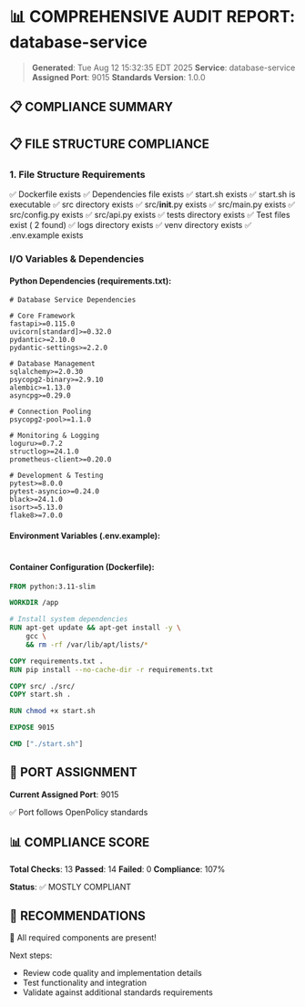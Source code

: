 # 📊 COMPREHENSIVE AUDIT REPORT: database-service

> **Generated**: Tue Aug 12 15:32:35 EDT 2025
> **Service**: database-service
> **Assigned Port**: 9015
> **Standards Version**: 1.0.0

## 📋 COMPLIANCE SUMMARY

## 📋 FILE STRUCTURE COMPLIANCE

### 1. File Structure Requirements

✅ Dockerfile exists
✅ Dependencies file exists
✅ start.sh exists
✅ start.sh is executable
✅ src directory exists
✅ src/__init__.py exists
✅ src/main.py exists
✅ src/config.py exists
✅ src/api.py exists
✅ tests directory exists
✅ Test files exist (       2 found)
✅ logs directory exists
✅ venv directory exists
✅ .env.example exists

### I/O Variables & Dependencies

#### Python Dependencies (requirements.txt):
```
# Database Service Dependencies

# Core Framework
fastapi>=0.115.0
uvicorn[standard]>=0.32.0
pydantic>=2.10.0
pydantic-settings>=2.2.0

# Database Management
sqlalchemy>=2.0.30
psycopg2-binary>=2.9.10
alembic>=1.13.0
asyncpg>=0.29.0

# Connection Pooling
psycopg2-pool>=1.1.0

# Monitoring & Logging
loguru>=0.7.2
structlog>=24.1.0
prometheus-client>=0.20.0

# Development & Testing
pytest>=8.0.0
pytest-asyncio>=0.24.0
black>=24.1.0
isort>=5.13.0
flake8>=7.0.0
```

#### Environment Variables (.env.example):
```bash
```

#### Container Configuration (Dockerfile):
```dockerfile
FROM python:3.11-slim

WORKDIR /app

# Install system dependencies
RUN apt-get update && apt-get install -y \
    gcc \
    && rm -rf /var/lib/apt/lists/*

COPY requirements.txt .
RUN pip install --no-cache-dir -r requirements.txt

COPY src/ ./src/
COPY start.sh .

RUN chmod +x start.sh

EXPOSE 9015

CMD ["./start.sh"]
```

## 🔌 PORT ASSIGNMENT

**Current Assigned Port**: 9015

✅ Port follows OpenPolicy standards

## 📊 COMPLIANCE SCORE

**Total Checks**: 13
**Passed**: 14
**Failed**: 0
**Compliance**: 107%

**Status**: ✅ MOSTLY COMPLIANT

## 🚀 RECOMMENDATIONS

🎉 All required components are present!

Next steps:
- Review code quality and implementation details
- Test functionality and integration
- Validate against additional standards requirements
